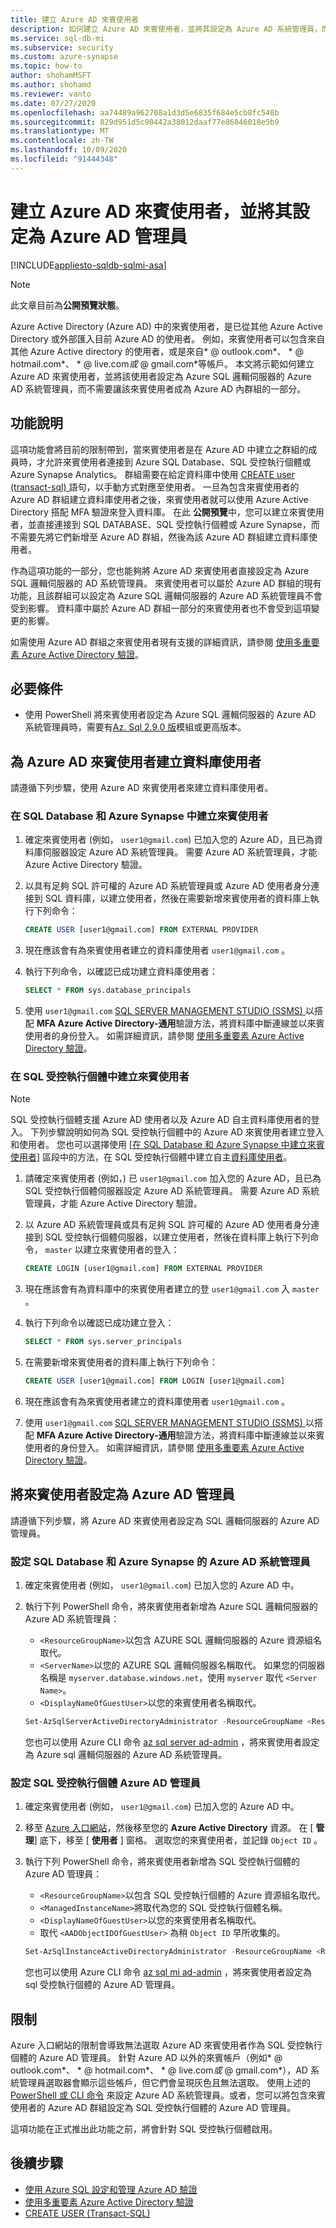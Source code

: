 ```yaml
---
title: 建立 Azure AD 來賓使用者
description: 如何建立 Azure AD 來賓使用者，並將其設定為 Azure AD 系統管理員，而不使用 Azure SQL Database、Azure SQL 受控執行個體和 Azure Synapse Analytics 中的 Azure AD 群組
ms.service: sql-db-mi
ms.subservice: security
ms.custom: azure-synapse
ms.topic: how-to
author: shohamMSFT
ms.author: shohamd
ms.reviewer: vanto
ms.date: 07/27/2020
ms.openlocfilehash: aa74489a962708a1d3d5e6835f684e5cb8fc548b
ms.sourcegitcommit: 829d951d5c90442a38012daaf77e86046018e5b9
ms.translationtype: MT
ms.contentlocale: zh-TW
ms.lasthandoff: 10/09/2020
ms.locfileid: "91444348"
---
```

# <a name="create-azure-ad-guest-users-and-set-as-an-azure-ad-admin"></a>建立 Azure AD 來賓使用者，並將其設定為 Azure AD 管理員

[!INCLUDE[appliesto-sqldb-sqlmi-asa](../includes/appliesto-sqldb-sqlmi-asa.md)]

> [!NOTE]
> 此文章目前為**公開預覽狀態**。

Azure Active Directory (Azure AD) 中的來賓使用者，是已從其他 Azure Active Directory 或外部匯入目前 Azure AD 的使用者。 例如，來賓使用者可以包含來自其他 Azure Active directory 的使用者，或是來自* \@ outlook.com*、 * \@ hotmail.com*、 * \@ live.com*或* \@ gmail.com*等帳戶。 本文將示範如何建立 Azure AD 來賓使用者，並將該使用者設定為 Azure SQL 邏輯伺服器的 Azure AD 系統管理員，而不需要讓該來賓使用者成為 Azure AD 內群組的一部分。

## <a name="feature-description"></a>功能說明

這項功能會將目前的限制帶到，當來賓使用者是在 Azure AD 中建立之群組的成員時，才允許來賓使用者連接到 Azure SQL Database、SQL 受控執行個體或 Azure Synapse Analytics。 群組需要在給定資料庫中使用 [CREATE user (transact-sql) ](https://docs.microsoft.com/sql/t-sql/statements/create-user-transact-sql) 語句，以手動方式對應至使用者。 一旦為包含來賓使用者的 Azure AD 群組建立資料庫使用者之後，來賓使用者就可以使用 Azure Active Directory 搭配 MFA 驗證來登入資料庫。 在此 **公開預覽**中，您可以建立來賓使用者，並直接連接到 SQL DATABASE、SQL 受控執行個體或 Azure Synapse，而不需要先將它們新增至 Azure AD 群組，然後為該 Azure AD 群組建立資料庫使用者。

作為這項功能的一部分，您也能夠將 Azure AD 來賓使用者直接設定為 Azure SQL 邏輯伺服器的 AD 系統管理員。 來賓使用者可以屬於 Azure AD 群組的現有功能，且該群組可以設定為 Azure SQL 邏輯伺服器的 Azure AD 系統管理員不會受到影響。 資料庫中屬於 Azure AD 群組一部分的來賓使用者也不會受到這項變更的影響。

如需使用 Azure AD 群組之來賓使用者現有支援的詳細資訊，請參閱 [使用多重要素 Azure Active Directory 驗證](authentication-mfa-ssms-overview.md)。

## <a name="prerequisite"></a>必要條件

- 使用 PowerShell 將來賓使用者設定為 Azure SQL 邏輯伺服器的 Azure AD 系統管理員時，需要有[Az. Sql 2.9.0 版](https://www.powershellgallery.com/packages/Az.Sql/2.9.0)模組或更高版本。

## <a name="create-database-user-for-azure-ad-guest-user"></a>為 Azure AD 來賓使用者建立資料庫使用者 

請遵循下列步驟，使用 Azure AD 來賓使用者來建立資料庫使用者。

### <a name="create-guest-user-in-sql-database-and-azure-synapse"></a>在 SQL Database 和 Azure Synapse 中建立來賓使用者

1. 確定來賓使用者 (例如， `user1@gmail.com`) 已加入您的 Azure AD，且已為資料庫伺服器設定 Azure AD 系統管理員。 需要 Azure AD 系統管理員，才能 Azure Active Directory 驗證。

1. 以具有足夠 SQL 許可權的 Azure AD 系統管理員或 Azure AD 使用者身分連接到 SQL 資料庫，以建立使用者，然後在需要新增來賓使用者的資料庫上執行下列命令：

    ```sql
    CREATE USER [user1@gmail.com] FROM EXTERNAL PROVIDER
    ```

1. 現在應該會有為來賓使用者建立的資料庫使用者 `user1@gmail.com` 。

1. 執行下列命令，以確認已成功建立資料庫使用者：

    ```sql
    SELECT * FROM sys.database_principals
    ```

1. 使用 `user1@gmail.com` [SQL SERVER MANAGEMENT STUDIO (SSMS) ](https://docs.microsoft.com/sql/ssms/download-sql-server-management-studio-ssms) 以搭配 **MFA Azure Active Directory-通用**驗證方法，將資料庫中斷連線並以來賓使用者的身份登入。 如需詳細資訊，請參閱 [使用多重要素 Azure Active Directory 驗證](authentication-mfa-ssms-overview.md)。

### <a name="create-guest-user-in-sql-managed-instance"></a>在 SQL 受控執行個體中建立來賓使用者

> [!NOTE]
> SQL 受控執行個體支援 Azure AD 使用者以及 Azure AD 自主資料庫使用者的登入。 下列步驟說明如何為 SQL 受控執行個體中的 Azure AD 來賓使用者建立登入和使用者。 您也可以選擇使用 [[在 SQL Database 和 Azure Synapse 中建立來賓使用者](#create-guest-user-in-sql-database-and-azure-synapse)] 區段中的方法，在 SQL 受控執行個體中建立自主[資料庫使用者](https://docs.microsoft.com/sql/relational-databases/security/contained-database-users-making-your-database-portable)。

1. 請確定來賓使用者 (例如，) 已 `user1@gmail.com` 加入您的 Azure AD，且已為 SQL 受控執行個體伺服器設定 Azure AD 系統管理員。 需要 Azure AD 系統管理員，才能 Azure Active Directory 驗證。

1. 以 Azure AD 系統管理員或具有足夠 SQL 許可權的 Azure AD 使用者身分連接到 SQL 受控執行個體伺服器，以建立使用者，然後在資料庫上執行下列命令， `master` 以建立來賓使用者的登入：

    ```sql
    CREATE LOGIN [user1@gmail.com] FROM EXTERNAL PROVIDER
    ```

1. 現在應該會有為資料庫中的來賓使用者建立的登 `user1@gmail.com` 入 `master` 。

1. 執行下列命令以確認已成功建立登入：

    ```sql
    SELECT * FROM sys.server_principals
    ```

1. 在需要新增來賓使用者的資料庫上執行下列命令： 

    ```sql
    CREATE USER [user1@gmail.com] FROM LOGIN [user1@gmail.com]
    ```

1. 現在應該會有為來賓使用者建立的資料庫使用者 `user1@gmail.com` 。

1. 使用 `user1@gmail.com` [SQL SERVER MANAGEMENT STUDIO (SSMS) ](https://docs.microsoft.com/sql/ssms/download-sql-server-management-studio-ssms) 以搭配 **MFA Azure Active Directory-通用**驗證方法，將資料庫中斷連線並以來賓使用者的身份登入。 如需詳細資訊，請參閱 [使用多重要素 Azure Active Directory 驗證](authentication-mfa-ssms-overview.md)。

## <a name="setting-a-guest-user-as-an-azure-ad-admin"></a>將來賓使用者設定為 Azure AD 管理員

請遵循下列步驟，將 Azure AD 來賓使用者設定為 SQL 邏輯伺服器的 Azure AD 管理員。

### <a name="set-azure-ad-admin-for-sql-database-and-azure-synapse"></a>設定 SQL Database 和 Azure Synapse 的 Azure AD 系統管理員

1. 確定來賓使用者 (例如， `user1@gmail.com`) 已加入您的 Azure AD 中。

1. 執行下列 PowerShell 命令，將來賓使用者新增為 Azure SQL 邏輯伺服器的 Azure AD 系統管理員：

    - `<ResourceGroupName>`以包含 AZURE SQL 邏輯伺服器的 Azure 資源組名取代。
    - `<ServerName>`以您的 AZURE SQL 邏輯伺服器名稱取代。 如果您的伺服器名稱是 `myserver.database.windows.net`，使用 `myserver` 取代 `<Server Name>`。
    - `<DisplayNameOfGuestUser>`以您的來賓使用者名稱取代。

    ```powershell
    Set-AzSqlServerActiveDirectoryAdministrator -ResourceGroupName <ResourceGroupName> -ServerName <ServerName> -DisplayName <DisplayNameOfGuestUser>
    ```

    您也可以使用 Azure CLI 命令 [az sql server ad-admin](https://docs.microsoft.com/cli/azure/sql/server/ad-admin) ，將來賓使用者設定為 Azure sql 邏輯伺服器的 Azure AD 系統管理員。

### <a name="set-azure-ad-admin-for-sql-managed-instance"></a>設定 SQL 受控執行個體 Azure AD 管理員

1. 確定來賓使用者 (例如， `user1@gmail.com`) 已加入您的 Azure AD 中。

1. 移至 [Azure 入口網站](https://portal.azure.com)，然後移至您的 **Azure Active Directory** 資源。 在 [ **管理**] 底下，移至 [ **使用者** ] 窗格。 選取您的來賓使用者，並記錄 `Object ID` 。 

1. 執行下列 PowerShell 命令，將來賓使用者新增為 SQL 受控執行個體的 Azure AD 管理員：

    - `<ResourceGroupName>`以包含 SQL 受控執行個體的 Azure 資源組名取代。
    - `<ManagedInstanceName>`將取代為您的 SQL 受控執行個體名稱。
    - `<DisplayNameOfGuestUser>`以您的來賓使用者名稱取代。
    - 取代 `<AADObjectIDOfGuestUser>` 為稍 `Object ID` 早所收集的。

    ```powershell
    Set-AzSqlInstanceActiveDirectoryAdministrator -ResourceGroupName <ResourceGroupName> -InstanceName "<ManagedInstanceName>" -DisplayName <DisplayNameOfGuestUser> -ObjectId <AADObjectIDOfGuestUser>
    ```

    您也可以使用 Azure CLI 命令 [az sql mi ad-admin](https://docs.microsoft.com/cli/azure/sql/mi/ad-admin) ，將來賓使用者設定為 sql 受控執行個體的 Azure AD 管理員。

## <a name="limitations"></a>限制

Azure 入口網站的限制會導致無法選取 Azure AD 來賓使用者作為 SQL 受控執行個體的 Azure AD 管理員。 針對 Azure AD 以外的來賓帳戶（例如* \@ outlook.com*、 * \@ hotmail.com*、 * \@ live.com*或* \@ gmail.com*），AD 系統管理員選取器會顯示這些帳戶，但它們會呈現灰色且無法選取。 使用上述的 [PowerShell 或 CLI 命令](#setting-a-guest-user-as-an-azure-ad-admin) 來設定 Azure AD 系統管理員。或者，您可以將包含來賓使用者的 Azure AD 群組設定為 SQL 受控執行個體的 Azure AD 管理員。

這項功能在正式推出此功能之前，將會針對 SQL 受控執行個體啟用。

## <a name="next-steps"></a>後續步驟

- [使用 Azure SQL 設定和管理 Azure AD 驗證](authentication-aad-configure.md)
- [使用多重要素 Azure Active Directory 驗證](authentication-mfa-ssms-overview.md)
- [CREATE USER (Transact-SQL)](https://docs.microsoft.com/sql/t-sql/statements/create-user-transact-sql)
